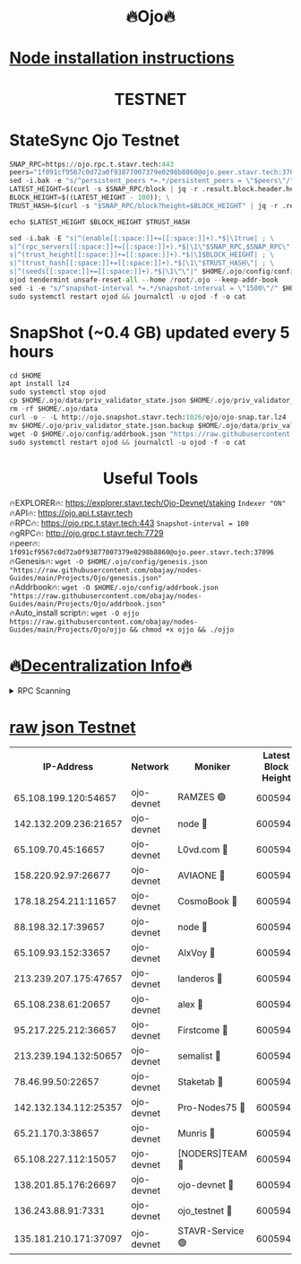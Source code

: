 <h1 align="center"> 🔥Ojo🔥</h1>

[Node installation instructions](https://github.com/obajay/nodes-Guides/tree/main/Projects/Ojo)
=

<h1 align="center"> TESTNET</h1>

# StateSync Ojo Testnet
```python
SNAP_RPC=https://ojo.rpc.t.stavr.tech:443
peers="1f091cf9567c0d72a0f93877007379e0298b8860@ojo.peer.stavr.tech:37096"
sed -i.bak -e "s/^persistent_peers *=.*/persistent_peers = \"$peers\"/" $HOME/.ojo/config/config.toml
LATEST_HEIGHT=$(curl -s $SNAP_RPC/block | jq -r .result.block.header.height); \
BLOCK_HEIGHT=$((LATEST_HEIGHT - 100)); \
TRUST_HASH=$(curl -s "$SNAP_RPC/block?height=$BLOCK_HEIGHT" | jq -r .result.block_id.hash)

echo $LATEST_HEIGHT $BLOCK_HEIGHT $TRUST_HASH

sed -i.bak -E "s|^(enable[[:space:]]+=[[:space:]]+).*$|\1true| ; \
s|^(rpc_servers[[:space:]]+=[[:space:]]+).*$|\1\"$SNAP_RPC,$SNAP_RPC\"| ; \
s|^(trust_height[[:space:]]+=[[:space:]]+).*$|\1$BLOCK_HEIGHT| ; \
s|^(trust_hash[[:space:]]+=[[:space:]]+).*$|\1\"$TRUST_HASH\"| ; \
s|^(seeds[[:space:]]+=[[:space:]]+).*$|\1\"\"|" $HOME/.ojo/config/config.toml
ojod tendermint unsafe-reset-all --home /root/.ojo --keep-addr-book
sed -i -e "s/^snapshot-interval *=.*/snapshot-interval = \"1500\"/" $HOME/.ojo/config/app.toml
sudo systemctl restart ojod && journalctl -u ojod -f -o cat
```
# SnapShot (~0.4 GB) updated every 5 hours
```python
cd $HOME
apt install lz4
sudo systemctl stop ojod
cp $HOME/.ojo/data/priv_validator_state.json $HOME/.ojo/priv_validator_state.json.backup
rm -rf $HOME/.ojo/data
curl -o - -L http://ojo.snapshot.stavr.tech:1026/ojo/ojo-snap.tar.lz4 | lz4 -c -d - | tar -x -C $HOME/.ojo --strip-components 2
mv $HOME/.ojo/priv_validator_state.json.backup $HOME/.ojo/data/priv_validator_state.json
wget -O $HOME/.ojo/config/addrbook.json "https://raw.githubusercontent.com/obajay/nodes-Guides/main/Projects/Ojo/addrbook.json"
sudo systemctl restart ojod && journalctl -u ojod -f -o cat
```
 <h1 align="center"> Useful Tools</h1>

🔥EXPLORER🔥:        https://explorer.stavr.tech/Ojo-Devnet/staking        `Indexer "ON"` \
🔥API🔥:                     https://ojo.api.t.stavr.tech \
🔥RPC🔥:                    https://ojo.rpc.t.stavr.tech:443              `Snapshot-interval = 100` \
🔥gRPC🔥:                  http://ojo.grpc.t.stavr.tech:7729 \
🔥peer🔥:                   `1f091cf9567c0d72a0f93877007379e0298b8860@ojo.peer.stavr.tech:37096` \
🔥Genesis🔥:    ```wget -O $HOME/.ojo/config/genesis.json "https://raw.githubusercontent.com/obajay/nodes-Guides/main/Projects/Ojo/genesis.json"``` \
🔥Addrbook🔥:    ```wget -O $HOME/.ojo/config/addrbook.json "https://raw.githubusercontent.com/obajay/nodes-Guides/main/Projects/Ojo/addrbook.json"``` \
🔥Auto_install script🔥: ```wget -O ojjo https://raw.githubusercontent.com/obajay/nodes-Guides/main/Projects/Ojo/ojjo && chmod +x ojjo && ./ojjo```

🔥[Decentralization Info](https://github.com/obajay/StateSync-snapshots/tree/main/Projects/Ojo/Decentralization)🔥
=


<details>
<summary>RPC Scanning</summary>

<h2 align="center"> We scan nodes in real time every 4 hours. And we provide the final result of RPC endpoints.
We cannot influence the operation of these nodes in any way. </h2>


```python
If Voting Power is higher than 0 --> then the Node is a validator of the network and may be subject to attack and be a potential threat to the chain.
```
```python
We marked such validators with a red symbol
```

</details>

[raw json Testnet](https://rpc-check.ojot.stavr.tech/ojot/rpc-ojot-result.json)
=


<table><tr><th>IP-Address</th><th>Network</th><th>Moniker</th><th>Latest Block Height</th><th>Earliest Block Height</th><th>Catching Up</th><th>Tx Index</th><th>Voting Power</th><th>Scan Time</th></tr><tr><td>65.108.199.120:54657</td><td>ojo-devnet</td><td>RAMZES 🟢</td><td>6005944</td><td>306156</td><td>False</td><td>on</td><td>0</td><td>2024-03-22T21:23:03.196322594UTC</td></tr><tr><td>142.132.209.236:21657</td><td>ojo-devnet</td><td>node 🔴</td><td>6005947</td><td>350001</td><td>False</td><td>on</td><td>1999</td><td>2024-03-22T21:23:22.230122190UTC</td></tr><tr><td>65.109.70.45:16657</td><td>ojo-devnet</td><td>L0vd.com 🔴</td><td>6005948</td><td>695918</td><td>False</td><td>off</td><td>998</td><td>2024-03-22T21:23:27.680227652UTC</td></tr><tr><td>158.220.92.97:26677</td><td>ojo-devnet</td><td>AVIAONE 🔴</td><td>6005947</td><td>2754001</td><td>False</td><td>on</td><td>19926</td><td>2024-03-22T21:23:19.455086495UTC</td></tr><tr><td>178.18.254.211:11657</td><td>ojo-devnet</td><td>CosmoBook 🔴</td><td>6005947</td><td>4392001</td><td>False</td><td>off</td><td>1047</td><td>2024-03-22T21:23:22.541428795UTC</td></tr><tr><td>88.198.32.17:39657</td><td>ojo-devnet</td><td>node 🔴</td><td>6005948</td><td>4710001</td><td>False</td><td>on</td><td>110173</td><td>2024-03-22T21:23:24.793119322UTC</td></tr><tr><td>65.109.93.152:33657</td><td>ojo-devnet</td><td>AlxVoy 🔴</td><td>6005947</td><td>4943001</td><td>False</td><td>on</td><td>6350855</td><td>2024-03-22T21:23:21.995587352UTC</td></tr><tr><td>213.239.207.175:47657</td><td>ojo-devnet</td><td>landeros 🔴</td><td>6005947</td><td>4967924</td><td>False</td><td>off</td><td>11083</td><td>2024-03-22T21:23:19.654894016UTC</td></tr><tr><td>65.108.238.61:20657</td><td>ojo-devnet</td><td>alex 🔴</td><td>6005944</td><td>5131001</td><td>False</td><td>on</td><td>11359</td><td>2024-03-22T21:23:02.886933887UTC</td></tr><tr><td>95.217.225.212:36657</td><td>ojo-devnet</td><td>Firstcome 🔴</td><td>6005945</td><td>5251946</td><td>False</td><td>on</td><td>13566</td><td>2024-03-22T21:23:08.679802467UTC</td></tr><tr><td>213.239.194.132:50657</td><td>ojo-devnet</td><td>semalist 🔴</td><td>6005944</td><td>5540522</td><td>False</td><td>on</td><td>21037</td><td>2024-03-22T21:23:03.430438967UTC</td></tr><tr><td>78.46.99.50:22657</td><td>ojo-devnet</td><td>Staketab 🔴</td><td>6005948</td><td>5668501</td><td>False</td><td>on</td><td>1276</td><td>2024-03-22T21:23:27.907536855UTC</td></tr><tr><td>142.132.134.112:25357</td><td>ojo-devnet</td><td>Pro-Nodes75 🔴</td><td>6005944</td><td>5905944</td><td>False</td><td>on</td><td>24651</td><td>2024-03-22T21:23:06.021593894UTC</td></tr><tr><td>65.21.170.3:38657</td><td>ojo-devnet</td><td>Munris 🔴</td><td>6005945</td><td>5905945</td><td>False</td><td>off</td><td>20123</td><td>2024-03-22T21:23:08.370357477UTC</td></tr><tr><td>65.108.227.112:15057</td><td>ojo-devnet</td><td>[NODERS]TEAM 🔴</td><td>6005948</td><td>5905948</td><td>False</td><td>off</td><td>9999</td><td>2024-03-22T21:23:27.149897190UTC</td></tr><tr><td>138.201.85.176:26697</td><td>ojo-devnet</td><td>ojo-devnet 🔴</td><td>6005948</td><td>5905948</td><td>False</td><td>on</td><td>1000024000</td><td>2024-03-22T21:23:27.380053343UTC</td></tr><tr><td>136.243.88.91:7331</td><td>ojo-devnet</td><td>ojo_testnet 🔴</td><td>6005945</td><td>5982345</td><td>False</td><td>off</td><td>1000</td><td>2024-03-22T21:23:10.935154599UTC</td></tr><tr><td>135.181.210.171:37097</td><td>ojo-devnet</td><td>STAVR-Service 🟢</td><td>6005944</td><td>6003201</td><td>False</td><td>on</td><td>0</td><td>2024-03-22T21:23:03.751987872UTC</td></tr></table>
